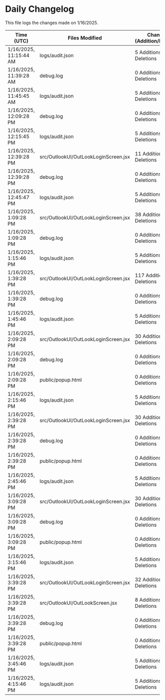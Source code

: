 # Daily Changelog

This file logs the changes made on 1/16/2025.

| Time (UTC)             | Files Modified                    | Changes (Addition/Deletion) |
|------------------------|-----------------------------------|-----------------------------|
| 1/16/2025, 11:15:44 AM | logs/audit.json | 5 Additions & 0 Deletions |
| 1/16/2025, 11:39:28 AM | debug.log | 0 Additions & 0 Deletions|
| 1/16/2025, 11:45:45 AM | logs/audit.json | 5 Additions & 0 Deletions|
| 1/16/2025, 12:09:28 PM | debug.log | 0 Additions & 0 Deletions|
| 1/16/2025, 12:15:45 PM | logs/audit.json | 5 Additions & 0 Deletions|
| 1/16/2025, 12:39:28 PM | src/OutlookUI/OutLookLoginScreen.jsx | 11 Additions & 1 Deletions|
| 1/16/2025, 12:39:28 PM | debug.log | 0 Additions & 0 Deletions|
| 1/16/2025, 12:45:47 PM | logs/audit.json | 5 Additions & 0 Deletions|
| 1/16/2025, 1:09:28 PM | src/OutlookUI/OutLookLoginScreen.jsx | 38 Additions & 3 Deletions|
| 1/16/2025, 1:09:28 PM | debug.log | 0 Additions & 0 Deletions|
| 1/16/2025, 1:15:46 PM | logs/audit.json | 5 Additions & 0 Deletions|
| 1/16/2025, 1:39:28 PM | src/OutlookUI/OutLookLoginScreen.jsx | 117 Additions & 3 Deletions|
| 1/16/2025, 1:39:28 PM | debug.log | 0 Additions & 0 Deletions|
| 1/16/2025, 1:45:46 PM | logs/audit.json | 5 Additions & 0 Deletions|
| 1/16/2025, 2:09:28 PM | src/OutlookUI/OutLookLoginScreen.jsx | 30 Additions & 4 Deletions|
| 1/16/2025, 2:09:28 PM | debug.log | 0 Additions & 0 Deletions|
| 1/16/2025, 2:09:28 PM | public/popup.html | 0 Additions & 0 Deletions|
| 1/16/2025, 2:15:46 PM | logs/audit.json | 5 Additions & 0 Deletions|
| 1/16/2025, 2:39:28 PM | src/OutlookUI/OutLookLoginScreen.jsx | 30 Additions & 4 Deletions|
| 1/16/2025, 2:39:28 PM | debug.log | 0 Additions & 0 Deletions|
| 1/16/2025, 2:39:28 PM | public/popup.html | 0 Additions & 0 Deletions|
| 1/16/2025, 2:45:46 PM | logs/audit.json | 5 Additions & 0 Deletions|
| 1/16/2025, 3:09:28 PM | src/OutlookUI/OutLookLoginScreen.jsx | 30 Additions & 4 Deletions|
| 1/16/2025, 3:09:28 PM | debug.log | 0 Additions & 0 Deletions|
| 1/16/2025, 3:09:28 PM | public/popup.html | 0 Additions & 0 Deletions|
| 1/16/2025, 3:15:46 PM | logs/audit.json | 5 Additions & 0 Deletions|
| 1/16/2025, 3:39:28 PM | src/OutlookUI/OutLookLoginScreen.jsx | 32 Additions & 4 Deletions|
| 1/16/2025, 3:39:28 PM | src/OutlookUI/OutLookScreen.jsx | 8 Additions & 1 Deletions|
| 1/16/2025, 3:39:28 PM | debug.log | 0 Additions & 0 Deletions|
| 1/16/2025, 3:39:28 PM | public/popup.html | 0 Additions & 0 Deletions|
| 1/16/2025, 3:45:46 PM | logs/audit.json | 5 Additions & 0 Deletions|
| 1/16/2025, 4:15:46 PM | logs/audit.json | 5 Additions & 0 Deletions|
